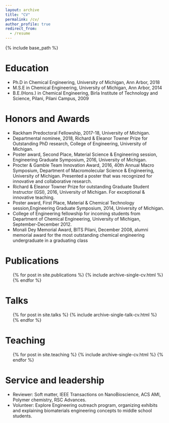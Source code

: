 ```yaml
---
layout: archive
title: "CV"
permalink: /cv/
author_profile: true
redirect_from:
  - /resume
---
```


{% include base_path %}

Education
======
* Ph.D in Chemical Engineering, University of Michigan, Ann Arbor, 2018 
* M.S.E in Chemical Engineering, University of Michigan, Ann Arbor, 2014
* B.E.(Hons.) in Chemical Engineering, Birla Institute of Technology and Science, Pilani, Pilani Campus, 2009

 

Honors and Awards
======
* Rackham Predoctoral Fellowship, 2017-18, University of Michigan.
* Departmental nominee, 2018, Richard & Eleanor Towner Prize for Outstanding PhD research, College of Engineering, University of Michigan.
* Poster award, Second Place, Material Science & Engineering session,  Engineering Graduate Symposium, 2016, University of Michigan.
* Procter & Gamble Team Innovation Award, 2016, 40th Annual Macro Symposium, Department of Macromolecular Science \& Engineering, University of Michigan. Presented a poster that was recognized for  innovative and collaborative research.
* Richard \& Eleanor Towner Prize for outstanding Graduate Student Instructor (GSI), 2016, University of Michigan. For exceptional \& innovative teaching. 
* Poster award, First Place,  Material & Chemical Technology session,Engineering Graduate Symposium, 2014, University of Michigan.
* College of Engineering fellowship for incoming students from Department of Chemical Engineering, University of Michigan, September-December 2012.
* Monali Dey Memorial Award, BITS Pilani, December 2008, alumni memorial award for the most outstanding chemical engineering undergraduate in a graduating class

  


Publications
======
  <ul>{% for post in site.publications %}
    {% include archive-single-cv.html %}
  {% endfor %}</ul>
  
Talks
======
  <ul>{% for post in site.talks %}
    {% include archive-single-talk-cv.html %}
  {% endfor %}</ul>
  
Teaching
======
  <ul>{% for post in site.teaching %}
    {% include archive-single-cv.html %}
  {% endfor %}</ul>
  
Service and leadership
======
* Reviewer: Soft matter, IEEE Transactions on NanoBioscience, ACS AMI, Polymer chemistry, RSC Advances. 
* Volunteer: Explore Engineering outreach program, organizing exhibits and explaining biomaterials engineering concepts to middle school students.



